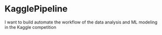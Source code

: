 # KagglePipeline

I want to build automate the workflow of the data analysis and ML modeling in the Kaggle competition
